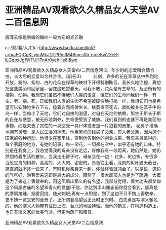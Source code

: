 # 亚洲精品AV观看欲久久精品女人天堂AV二百信息网
层薄云像是新娘的婚纱一般为它的光芒融

👉/观/看/入/口👉http://www.baidu.com/link?url=aFQjCpKLyjmMkJDTPPmIM46mcs0b-moe8w2Xe6-iLGqpxJgfWTUHTnAr0yehHs6i&wd

亚洲精品AV观看欲久久精品女人天堂AV二百信息网	2、年少时的恋爱叫合情合拍，长大后的恋爱叫合并合作。《前任3》
　　此刻，许多的花在青草丛中热烈地开放，粉的、紫的、白的花朵在绿草的映衬下开得特别眩目，我长久地注视，真想把这些美丽带回家里，留住这短暂春天。可我不敢，花朵是有生命的，及至所有的植物、动物。我想它们虽然不懂我们人类的语言，但它们的生命同我们一样，有生、老、病、死，正如我们人类的生命不希望被硬性地打扰一样，我想它们也是希望可以安静地生存下去，按着自然规律生长、枯萎直至死去。就如被关在笼子中的鸟一样，当缩小了天地，它们对自由的渴望，对自在天地的依赖，那生于斯长于斯的自在与惬意，被无形地剥夺，生命便受到了威胁。我们看到的也就不再是美丽的事物，而是失去了灵性的一具空壳一具尸体或者是一片狼籍的景象。
老房子准确地拥有灵魂，是人民生活的标志。他用累积的钱买了父亲，穷人老父亲，因为这个国家的各种运动，他很少在家里住，直到他告别他的创业成果。我母亲最值得的，每个家庭的地方，有她的记录，每一朵花，一切都在空中，似乎还有她的口味。特别是在我身上，我总觉得我的母亲没有走远，好像我有一段距离，她仍然是，她仍然期待着生活的散步。当我走出房子时，母亲会在一边！
花多，树也多，有很多百般宝贵的树种，高高的、大大的、密密的，昂首往上看，深刻的树叶遮天蔽日，简直的就不逐一说来了，有时机你亲身来一趟，体验体验就领会了。以是说，这边的气氛好，游客爱来这即是最大的成分，固然了，很大局部人也是为了疏通，大概是为了来这上香敬奉的，因这凤凰山那么的有名望，我部分觉得，很大功夫都仗仰这个凤凰古庙的名望和香火的昌盛!不信，你达到半山腰庙前你就会看到，那真是的摩肩接踵、烟雾回绕、烛光刺眼;再有一点即是，到了这边不只不妨上香敬奉，更不妨一览宝安的全景了，正所谓登高望远正此时正兴时。
	白先勇是写演义驰名的，他的演义人物带有往日上海、台北的地区特性。而他的韵文，在构造构造上，也自有演义家的优美气派，但更为疏广和蜜意。

亚洲精品AV观看欲久久精品女人天堂AV二百信息网
